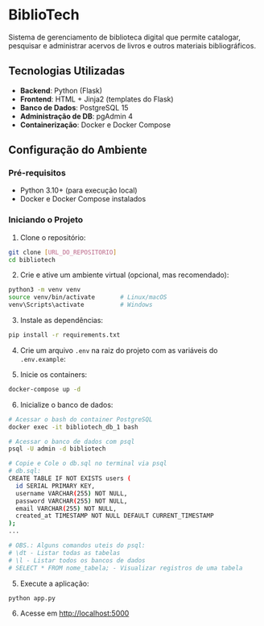 # BiblioTech

Sistema de gerenciamento de biblioteca digital que permite catalogar, pesquisar e administrar acervos de livros e outros materiais bibliográficos.

## Tecnologias Utilizadas

- **Backend**: Python (Flask)
- **Frontend**: HTML + Jinja2 (templates do Flask)
- **Banco de Dados**: PostgreSQL 15
- **Administração de DB**: pgAdmin 4
- **Containerização**: Docker e Docker Compose

## Configuração do Ambiente

### Pré-requisitos

- Python 3.10+ (para execução local)
- Docker e Docker Compose instalados

### Iniciando o Projeto

1. Clone o repositório:

```bash
git clone [URL_DO_REPOSITORIO]
cd bibliotech
```

2. Crie e ative um ambiente virtual (opcional, mas recomendado):

```bash
python3 -m venv venv
source venv/bin/activate       # Linux/macOS
venv\Scripts\activate          # Windows
```

3. Instale as dependências:

```bash
pip install -r requirements.txt
```

4. Crie um arquivo `.env` na raiz do projeto com as variáveis do `.env.example`:


5. Inicie os containers:

```bash
docker-compose up -d
```

6. Inicialize o banco de dados:

```bash
# Acessar o bash do container PostgreSQL
docker exec -it bibliotech_db_1 bash

# Acessar o banco de dados com psql
psql -U admin -d bibliotech

# Copie e Cole o db.sql no terminal via psql
# db.sql:
CREATE TABLE IF NOT EXISTS users (
  id SERIAL PRIMARY KEY,
  username VARCHAR(255) NOT NULL,
  password VARCHAR(255) NOT NULL,
  email VARCHAR(255) NOT NULL,
  created_at TIMESTAMP NOT NULL DEFAULT CURRENT_TIMESTAMP
);
...

# OBS.: Alguns comandos uteis do psql:
# \dt - Listar todas as tabelas
# \l - Listar todos os bancos de dados
# SELECT * FROM nome_tabela; - Visualizar registros de uma tabela
```

5. Execute a aplicação:

```bash
python app.py
```

6. Acesse em <http://localhost:5000>

